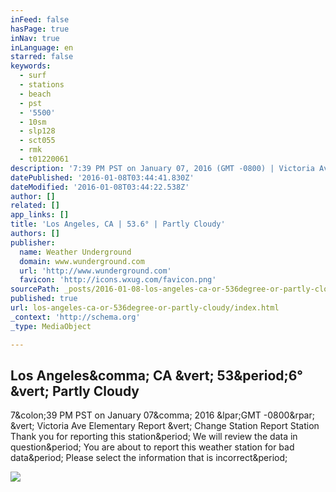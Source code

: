 ```yaml
---
inFeed: false
hasPage: true
inNav: true
inLanguage: en
starred: false
keywords:
  - surf
  - stations
  - beach
  - pst
  - '5500'
  - 10sm
  - slp128
  - sct055
  - rmk
  - t01220061
description: '7:39 PM PST on January 07, 2016 (GMT -0800) | Victoria Ave Elementary Report | Change Station Report Station Thank you for reporting this station. We will review the data in question. You are about to report this weather station for bad data. Please select the information that is incorrect.'
datePublished: '2016-01-08T03:44:41.830Z'
dateModified: '2016-01-08T03:44:22.538Z'
author: []
related: []
app_links: []
title: 'Los Angeles, CA | 53.6° | Partly Cloudy'
authors: []
publisher:
  name: Weather Underground
  domain: www.wunderground.com
  url: 'http://www.wunderground.com'
  favicon: 'http://icons.wxug.com/favicon.png'
sourcePath: _posts/2016-01-08-los-angeles-ca-or-536degree-or-partly-cloudy.md
published: true
url: los-angeles-ca-or-536degree-or-partly-cloudy/index.html
_context: 'http://schema.org'
_type: MediaObject

---
```

<article style=""><h1>Los Angeles&amp;comma; CA &amp;vert; 53&amp;period;6° &amp;vert; Partly Cloudy</h1><p>7&amp;colon;39 PM PST on January 07&amp;comma; 2016 &amp;lpar;GMT -0800&amp;rpar; &amp;vert; Victoria Ave Elementary Report &amp;vert; Change Station Report Station Thank you for reporting this station&amp;period; We will review the data in question&amp;period; You are about to report this weather station for bad data&amp;period; Please select the information that is incorrect&amp;period;</p><img src="http://icons.wxug.com/i/o/adsblocked.jpg" /></article>
